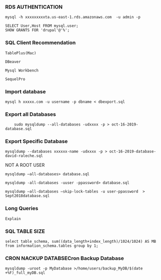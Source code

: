 ### RDS AUTHENTICATION
	mysql -h xxxxxxxxxta.us-east-1.rds.amazonaws.com  -u admin -p 
	
	SELECT User,Host FROM mysql.user;
	SHOW GRANTS FOR 'drupal'@'%';


### SQL Client Recommendation

  	TablePlus(Mac)

  	DBeaver

	Mysql Workbench

	SequelPro

	
### Import database

```
mysql h xxxxx.com -u username -p dbname < dbexport.sql
```

### Export all Databases

```
    sudo mysqldump --all-databases -udxxxx -p > oct-16-2019-database.sql
```

### Export Specific Database

```
mysqldump --databases xxxxxx-name -udxxxx -p > oct-16-2019-database-david-raleche.sql
```

NOT A ROOT USER


    mysqldump –all-databases> database.sql

    mysqldump -all-databases -uuser -ppassword> database.sql

    mysqldump –all-databases –skip-lock-tables -u user-ppassword  > Sept2018database.sql

### Long Queries
	Explain 

### SQL TABLE SIZE
	select table_schema, sum((data_length+index_length)/1024/1024) AS MB from information_schema.tables group by 1;

### CRON NACKUP DATABSECron Backup Database


	mysqldump -uroot -p MyDatabase >/home/users/backup_MyDB/$(date +%F)_full_myDB.sql
